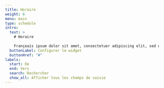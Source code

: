 ```yaml
---
title: Horaire
weight: 6
menu: main
type: schedule
intro:
  text: >
    # Horaire
    
    Françeais ipsum dolor sit amet, consectetuer adipiscing elit, sed diam nonummy nibh euismod tincidunt ut laoreet dolore magna aliquam erat volutpat. Ut wisi enim ad minim veniam, quis nostrud exerci tation ullamcorper suscipit lobortis nisl ut aliquip ex ea commodo consequat
  buttonLabel: Configurer le widget
  buttonHref: "#"
labels:
  start: De
  end: Vers
  search: Rechercher
  show_all: Afficher tous les champs de saisie
---
```

